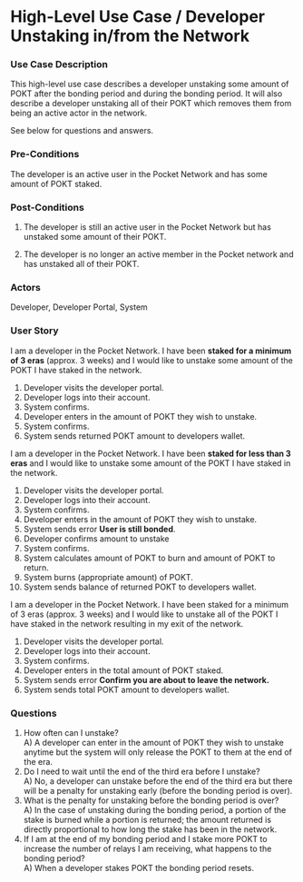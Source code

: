 # High-Level Use Case / Developer Unstaking in/from the Network

### Use Case Description
This high-level use case describes a developer unstaking some amount of POKT after the bonding period and during the bonding period. It will also describe a developer unstaking all of their POKT which removes them from being an active actor in the network. <br/>

See below for questions and answers.

### Pre-Conditions
The developer is an active user in the Pocket Network and has some amount of POKT staked.

### Post-Conditions
1. The developer is still an active user in the Pocket Network but has unstaked some amount of their POKT.

2. The developer is no longer an active member in the Pocket network and has unstaked all of their POKT.

### Actors
Developer, Developer Portal, System

### User Story
I am a developer in the Pocket Network. I have been **staked for a minimum of 3 eras** (approx. 3 weeks) and I would like to unstake some amount of the POKT I have staked in the network.

1. Developer visits the developer portal.
2. Developer logs into their account.
3. System confirms.
4. Developer enters in the amount of POKT they wish to unstake.
5. System confirms.
6. System sends returned POKT amount to developers wallet.

I am a developer in the Pocket Network. I have been **staked for less than 3 eras** and I would like to unstake some amount of the POKT I have staked in the network.

1. Developer visits the developer portal.
2. Developer logs into their account.
3. System confirms.
4. Developer enters in the amount of POKT they wish to unstake.
5. System sends error **User is still bonded**.
6. Developer confirms amount to unstake
7. System confirms.
8. System calculates amount of POKT to burn and amount of POKT to return.
9. System burns (appropriate amount) of POKT.
10. System sends balance of returned POKT to developers wallet.

I am a developer in the Pocket Network. I have been staked for a minimum of 3 eras (approx. 3 weeks) and I would like to unstake all of the POKT I have staked in the network resulting in my exit of the network.

1. Developer visits the developer portal.
2. Developer logs into their account.
3. System confirms.
4. Developer enters in the total amount of POKT staked.
5. System sends error **Confirm you are about to leave the network.**
6. System sends total POKT amount to developers wallet.

### Questions
1.  How often can I unstake? <br/>
	A) A developer can enter in the amount of POKT they wish to unstake anytime but the system will only release the POKT to them at the end of the era.
2. Do I need to wait until the end of the third era before I unstake? <br/>
	A) No, a developer can unstake before the end of the third era but there will be a penalty for unstaking early (before the bonding period is over). <br/>
3. What is the penalty for unstaking before the bonding period is over? <br/>
	A) In the case of unstaking during the bonding period, a portion of the stake is burned while a portion is returned; the amount returned is directly proportional to how long the stake has been in the network.
4. If I am at the end of my bonding period and I stake more POKT to increase the number of relays I am receiving, what happens to the bonding period? <br/>
	A) 	When a developer stakes POKT the bonding period resets. 
	